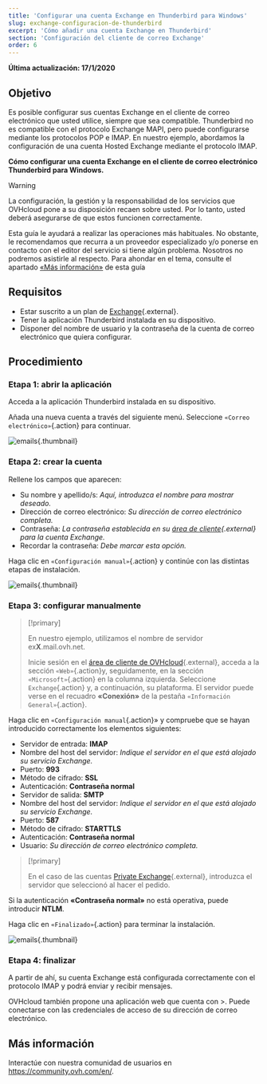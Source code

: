 ```yaml
---
title: 'Configurar una cuenta Exchange en Thunderbird para Windows'
slug: exchange-configuracion-de-thunderbird
excerpt: 'Cómo añadir una cuenta Exchange en Thunderbird'
section: 'Configuración del cliente de correo Exchange'
order: 6
---
```


**Última actualización: 17/1/2020**

## Objetivo

Es posible configurar sus cuentas Exchange en el cliente de correo electrónico que usted utilice, siempre que sea compatible. Thunderbird no es compatible con el protocolo Exchange MAPI, pero puede configurarse mediante los protocolos POP e IMAP. En nuestro ejemplo, abordamos la configuración de una cuenta Hosted Exchange mediante el protocolo IMAP.

**Cómo configurar una cuenta Exchange en el cliente de correo electrónico Thunderbird para Windows.**

> [!warning]
>
> La configuración, la gestión y la responsabilidad de los servicios que OVHcloud pone a su disposición recaen sobre usted. Por lo tanto, usted deberá asegurarse de que estos funcionen correctamente.
> 
> Esta guía le ayudará a realizar las operaciones más habituales. No obstante, le recomendamos que recurra a un proveedor especializado y/o
> ponerse en contacto con el editor del servicio si tiene algún problema. Nosotros no podremos asistirle al respecto. Para ahondar en el tema, consulte el apartado [«Más información»](https://docs.ovh.com/es/microsoft-collaborative-solutions/exchange-configuracion-de-thunderbird/#mas-informacion_1)
> de esta guía
> 

## Requisitos

- Estar suscrito a un plan de [Exchange](https://www.ovh.es/emails/){.external}.
- Tener la aplicación Thunderbird instalada en su dispositivo.
- Disponer del nombre de usuario y la contraseña de la cuenta de correo electrónico que quiera configurar.

## Procedimiento

### Etapa 1: abrir la aplicación
Acceda a la aplicación Thunderbird instalada en su dispositivo.

Añada una nueva cuenta a través del siguiente menú. Seleccione `«Correo electrónico»`{.action} para continuar.

![emails](images/configuration-thunderbird-exchange-step1.png){.thumbnail}


### Etapa 2: crear la cuenta
Rellene los campos que aparecen:

- Su nombre y apellido/s: *Aquí, introduzca el nombre para mostrar deseado.*
- Dirección de correo electrónico: *Su dirección de correo electrónico completa.*
- Contraseña: *La contraseña establecida en su [área de cliente](https://www.ovh.com/manager/web/login.html){.external} para la cuenta Exchange.*
- Recordar la contraseña: *Debe marcar esta opción.*

Haga clic en `«Configuración manual»`{.action} y continúe con las distintas etapas de instalación.


![emails](images/configuration-thunderbird-exchange-step2.png){.thumbnail}


### Etapa 3: configurar manualmente

> [!primary]
>
> En nuestro ejemplo, utilizamos el nombre de servidor ex**X**.mail.ovh.net.
> 
> Inicie sesión en el [área de cliente de OVHcloud](https://www.ovh.com/auth/?action=gotomanager&from=https://www.ovh.es/&ovhSubsidiary=es){.external}, acceda a la sección `«Web»`{.action}y, seguidamente, en la sección `«Microsoft»`{.action}
>  en la columna izquierda. Seleccione `Exchange`{.action} y, a continuación, su plataforma. El servidor puede verse en el recuadro **«Conexión»** de la pestaña `«Información General»`{.action}.
> 

Haga clic en `«Configuración manual`{.action}» y compruebe que se hayan introducido correctamente los elementos siguientes:

- Servidor de entrada: **IMAP** 
- Nombre del host del servidor: *Indique el servidor en el que está alojado su servicio Exchange.*
- Puerto:  **993**
- Método de cifrado:   **SSL**
- Autenticación:  **Contraseña normal**
- Servidor de salida: **SMTP**
- Nombre del host del servidor: *Indique el servidor en el que está alojado su servicio Exchange.* 
- Puerto:  **587** 
- Método de cifrado:  **STARTTLS** 
- Autenticación:  **Contraseña normal** 
- Usuario: *Su dirección de correo electrónico completa.*

> [!primary]
>
> En el caso de las cuentas [Private Exchange](https://docs.ovh.com/es/microsoft-collaborative-solutions/exchange_primeros_pasos_con_un_servidor_private/){.external}, introduzca el servidor que seleccionó al hacer el pedido.
>

Si la autenticación **«Contraseña normal»** no está operativa, puede introducir **NTLM**.

Haga clic en `«Finalizado»`{.action} para terminar la instalación.


![emails](images/configuration-thunderbird-exchange-step3.png){.thumbnail}


### Etapa 4: finalizar

A partir de ahí, su cuenta Exchange está configurada correctamente con el protocolo IMAP y podrá enviar y recibir mensajes.

OVHcloud también propone una aplicación web que cuenta con >. Puede conectarse con las credenciales de acceso de su dirección de correo electrónico.


## Más información

Interactúe con nuestra comunidad de usuarios en <https://community.ovh.com/en/>.